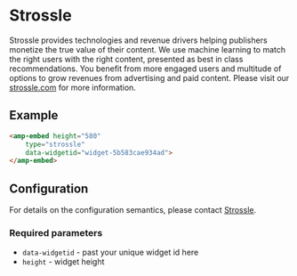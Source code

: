 <!---
Copyright 2017 The AMP HTML Authors. All Rights Reserved.

Licensed under the Apache License, Version 2.0 (the "License");
you may not use this file except in compliance with the License.
You may obtain a copy of the License at

      http://www.apache.org/licenses/LICENSE-2.0

Unless required by applicable law or agreed to in writing, software
distributed under the License is distributed on an "AS-IS" BASIS,
WITHOUT WARRANTIES OR CONDITIONS OF ANY KIND, either express or implied.
See the License for the specific language governing permissions and
limitations under the License.
-->

# Strossle

Strossle provides technologies and revenue drivers helping publishers monetize the true value of their content. We use machine learning to match the right users with the right content, presented as best in class recommendations. You benefit from more engaged users and multitude of options to grow revenues from advertising and paid content. Please visit our [strossle.com](https://strossle.com) for more information.

## Example

```html
<amp-embed height="580"
    type="strossle"
    data-widgetid="widget-5b583cae934ad">
</amp-embed>
```

## Configuration

For details on the configuration semantics, please contact [Strossle](https://strossle.com/contact/).

### Required parameters

- `data-widgetid` - past your unique widget id here
- `height` - widget height